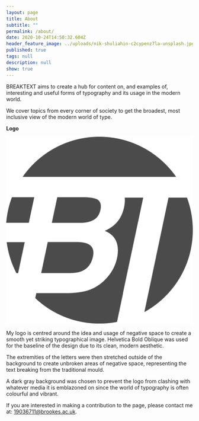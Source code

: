 ```yaml
---
layout: page
title: About
subtitle: ""
permalink: /about/
date: 2020-10-24T14:50:32.604Z
header_feature_image: ../uploads/nik-shuliahin-c2cypenz7la-unsplash.jpg
published: true
tags: null
description: null
show: true
---
```

BREAKTEXT aims to create a hub for content on, and examples of, interesting and useful forms of typography and its usage in the modern world. 

We cover topics from every corner of society to get the broadest, most inclusive view of the modern world of type. 

**Logo**

![The BREAKTEXT Logo.](../uploads/btfavicon.png "The BREAKTEXT Logo.")

My logo is centred around the idea and usage of negative space to create a smooth yet striking typographical image. Helvetica Bold Oblique was used for the baseline of the design due to its clean, modern aesthetic. 

The extremities of the letters were then stretched outside of the background to create unbroken areas of negative space, representing the text breaking from the traditional mould.

A dark gray background was chosen to prevent the logo from clashing with whatever media it is emblazoned on since the world of typography is often colourful and vibrant. 

If you are interested in making a contribution to the page, please contact me at: 19036711@brookes.ac.uk.